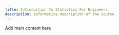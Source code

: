 ```yaml
---
title: Introduction To Statistics For Engineers
description: Informative description of the course
---
```


Add main content here